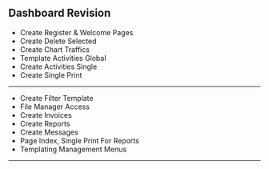 ## Dashboard Revision

- Create Register & Welcome Pages
- Create Delete Selected
- Create Chart Traffics
- Template Activities Global
- Create Activities Single
- Create Single Print
--------------------------------------------------
- Create Filter Template
- File Manager Access
- Create Invoices
- Create Reports
- Create Messages
- Page Index, Single Print For Reports
- Templating Management Menus
--------------------------------------------------
